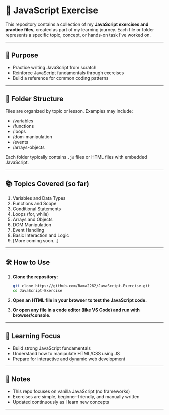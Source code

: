 # 📘 JavaScript Exercise

This repository contains a collection of my **JavaScript exercises and practice files**, created as part of my learning journey. Each file or folder represents a specific topic, concept, or hands-on task I've worked on.

---

## 🎯 Purpose

- Practice writing JavaScript from scratch
- Reinforce JavaScript fundamentals through exercises
- Build a reference for common coding patterns

---

## 📂 Folder Structure

Files are organized by topic or lesson. Examples may include:

- /variables
- /functions
- /loops
- /dom-manipulation
- /events
- /arrays-objects

Each folder typically contains `.js` files or HTML files with embedded JavaScript.

---

## 📚 Topics Covered (so far)

1. Variables and Data Types
2. Functions and Scope
3. Conditional Statements
4. Loops (for, while)
5. Arrays and Objects
6. DOM Manipulation
7. Event Handling
8. Basic Interaction and Logic
9. [More coming soon...]

---

## 🛠️ How to Use

1. **Clone the repository:**

   ```bash
   git clone https://github.com/Bama2262/JavaScript-Exercise.git
   cd JavaScript-Exercise

2. **Open an HTML file in your browser to test the JavaScript code.**

3. **Or open any file in a code editor (like VS Code) and run with browser/console.**

---

## 🚀 Learning Focus

- Build strong JavaScript fundamentals
- Understand how to manipulate HTML/CSS using JS
- Prepare for interactive and dynamic web development

---

## 📌 Notes

- This repo focuses on vanilla JavaScript (no frameworks)
- Exercises are simple, beginner-friendly, and manually written
- Updated continuously as I learn new concepts

---